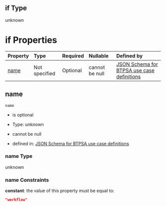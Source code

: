 ## if Type

unknown

# if Properties

| Property      | Type          | Required | Nullable       | Defined by                                                                                                                                                                                                          |
| :------------ | :------------ | :------- | :------------- | :------------------------------------------------------------------------------------------------------------------------------------------------------------------------------------------------------------------ |
| [name](#name) | Not specified | Optional | cannot be null | [JSON Schema for BTPSA use case definitions](btpsa-usecase-properties-services-items-allof-1-then-allof-112-if-properties-name.md "undefined#/properties/services/items/allOf/1/then/allOf/112/if/properties/name") |

## name



`name`

*   is optional

*   Type: unknown

*   cannot be null

*   defined in: [JSON Schema for BTPSA use case definitions](btpsa-usecase-properties-services-items-allof-1-then-allof-112-if-properties-name.md "undefined#/properties/services/items/allOf/1/then/allOf/112/if/properties/name")

### name Type

unknown

### name Constraints

**constant**: the value of this property must be equal to:

```json
"workflow"
```
